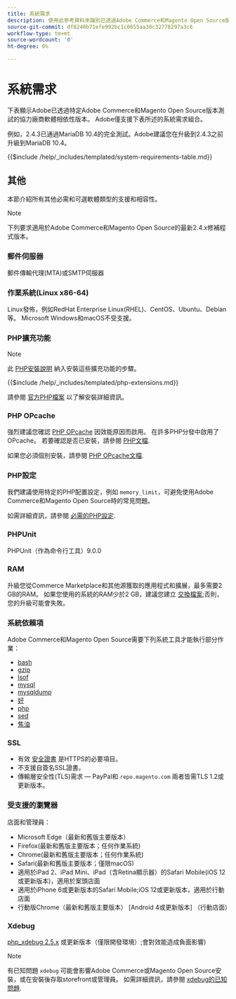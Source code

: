 ```yaml
---
title: 系統需求
description: 使用此參考資料來識別已透過Adobe Commerce和Magento Open Source版本測試的必要軟體相依性。
source-git-commit: df8240b71efe992bc1c0655aa30c32778297a3c6
workflow-type: tm+mt
source-wordcount: '0'
ht-degree: 0%

---
```



# 系統需求

下表顯示Adobe已透過特定Adobe Commerce和Magento Open Source版本測試的協力廠商軟體相依性版本。 Adobe僅支援下表所述的系統需求組合。

例如，2.4.3已通過MariaDB 10.4的完全測試。Adobe建議您在升級到2.4.3之前升級到MariaDB 10.4。

{{$include /help/_includes/templated/system-requirements-table.md}}

## 其他

本節介紹所有其他必需和可選軟體類型的支援和相容性。

>[!NOTE]
>
>下列要求適用於Adobe Commerce和Magento Open Source的最新2.4.x修補程式版本。

### 郵件伺服器

郵件傳輸代理(MTA)或SMTP伺服器

### 作業系統(Linux x86-64)

Linux發佈，例如RedHat Enterprise Linux(RHEL)、CentOS、Ubuntu、Debian等。 Microsoft Windows和macOS不受支援。

### PHP擴充功能

>[!NOTE]
>
>此 [PHP安裝說明](prerequisites/php-settings.md) 納入安裝這些擴充功能的步驟。

{{$include /help/_includes/templated/php-extensions.md}}

請參閱 [官方PHP檔案](https://php.net/manual/en/extensions.php) 以了解安裝詳細資訊。

### PHP OPcache

強烈建議您確認 [PHP OPcache](https://php.net/manual/en/intro.opcache.php) 因效能原因而啟用。 在許多PHP分發中啟用了OPcache。 若要確認是否已安裝，請參閱 [PHP文檔](prerequisites/php-settings.md).

如果您必須個別安裝，請參閱 [PHP OPcache文檔](https://php.net/manual/en/opcache.setup.php).

### PHP設定

我們建議使用特定的PHP配置設定，例如 `memory_limit`，可避免使用Adobe Commerce和Magento Open Source時的常見問題。

如需詳細資訊，請參閱 [必需的PHP設定](prerequisites/php-settings.md).

### PHPUnit

PHPUnit（作為命令行工具）9.0.0

### RAM

升級您從Commerce Marketplace和其他源獲取的應用程式和擴展，最多需要2 GB的RAM。 如果您使用的系統的RAM少於2 GB，建議您建立 [交換檔案](https://support.magento.com/hc/en-us/articles/360032980432);否則，您的升級可能會失敗。

### 系統依賴項

Adobe Commerce和Magento Open Source需要下列系統工具才能執行部分作業：

- [bash](https://www.gnu.org/software/bash/)
- [gzip](https://www.gzip.org/)
- [lsof](https://linux.die.net/man/8/lsof)
- [mysql](https://www.mysql.com/)
- [mysqldump](https://dev.mysql.com/doc/refman/8.0/en/mysqldump.html)
- [好](https://linux.die.net/man/1/nice)
- [php](https://www.php.net/)
- [sed](https://www.gnu.org/software/sed/manual/sed.html)
- [焦油](https://linux.die.net/man/1/tar)

### SSL

- 有效 [安全證書](https://glossary.magento.com/security-certificate) 是HTTPS的必要項目。
- 不支援自簽名SSL證書。
- 傳輸層安全性(TLS)需求 — PayPal和 `repo.magento.com` 兩者皆需TLS 1.2或更新版本。

### 受支援的瀏覽器

店面和管理員：

- Microsoft Edge（最新和舊版主要版本）
- Firefox(最新和舊版主要版本；任何作業系統)
- Chrome(最新和舊版主要版本；任何作業系統)
- Safari(最新和舊版主要版本；僅限macOS)
- 適用於iPad 2、iPad Mini、iPad（含Retina顯示器）的Safari Mobile(iOS 12或更新版本)，適用於案頭店面
- 適用於iPhone 6或更新版本的Safari Mobile;iOS 12或更新版本，適用於行動店面
- 行動版Chrome（最新和舊版主要版本） [Android 4或更新版本] （行動店面）

### Xdebug

[php_xdebug 2.5.x](https://xdebug.org/download) 或更新版本（僅限開發環境）;會對效能造成負面影響)

>[!NOTE]
>
>有已知問題 `xdebug` 可能會影響Adobe Commerce或Magento Open Source安裝，或在安裝後存取storefront或管理員。 如需詳細資訊，請參閱 [xdebug的已知問題](https://support.magento.com/hc/en-us/articles/360034242212).
